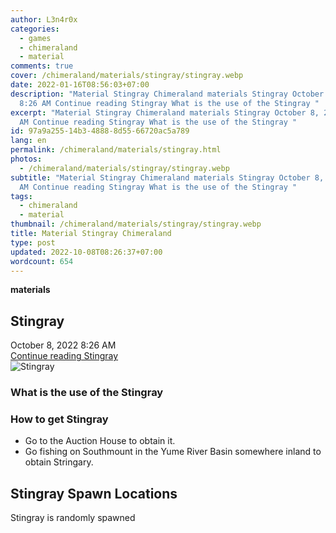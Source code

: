 ```yaml
---
author: L3n4r0x
categories:
  - games
  - chimeraland
  - material
comments: true
cover: /chimeraland/materials/stingray/stingray.webp
date: 2022-01-16T08:56:03+07:00
description: "Material Stingray Chimeraland materials Stingray October 8, 2022
  8:26 AM Continue reading Stingray What is the use of the Stingray "
excerpt: "Material Stingray Chimeraland materials Stingray October 8, 2022 8:26
  AM Continue reading Stingray What is the use of the Stingray "
id: 97a9a255-14b3-4888-8d55-66720ac5a789
lang: en
permalink: /chimeraland/materials/stingray.html
photos:
  - /chimeraland/materials/stingray/stingray.webp
subtitle: "Material Stingray Chimeraland materials Stingray October 8, 2022 8:26
  AM Continue reading Stingray What is the use of the Stingray "
tags:
  - chimeraland
  - material
thumbnail: /chimeraland/materials/stingray/stingray.webp
title: Material Stingray Chimeraland
type: post
updated: 2022-10-08T08:26:37+07:00
wordcount: 654
---
```


<link
  rel="stylesheet"
  href="https://rawcdn.githack.com/dimaslanjaka/Web-Manajemen/870a349/css/bootstrap-5-3-0-alpha3-wrapper.css"
/>
<section id="bootstrap-wrapper">
  <div data-bs-theme="dark">
    <div
      class="row g-0 border rounded overflow-hidden flex-md-row mb-4 shadow-sm position-relative bg-dark text-light"
    >
      <div class="col p-4 d-flex flex-column position-static">
        <strong class="d-inline-block mb-2 text-success">materials</strong>
        <h2 class="mb-0">Stingray</h2>
        <div class="mb-1 text-muted">October 8, 2022 8:26 AM</div>
        <a
          href="/chimeraland/materials/stingray.html"
          class="stretched-link d-none text-primary"
          >Continue reading Stingray</a
        >
      </div>
      <div class="col-auto d-none d-md-block d-lg-block">
        <img
          src="https://www.webmanajemen.com/chimeraland/materials/stingray/stingray.webp"
          alt="Stingray"
        />
      </div>
    </div>
    <div class="row">
      <div class="col-lg-6 col-12 mb-2">
        <div class="card">
          <div class="card-body">
            <h3 class="card-title">What is the use of the Stingray</h3>
            <div class="card-text"><ul></ul></div>
          </div>
        </div>
      </div>
      <div class="col-lg-6 col-12 mb-2">
        <div class="card">
          <div class="card-body">
            <h3 class="card-title">How to get Stingray</h3>
            <div class="card-text">
              <ul>
                <li>Go to the Auction House to obtain it.</li>
                <li>
                  Go fishing on Southmount in the Yume River Basin somewhere
                  inland to obtain Stringary.
                </li>
              </ul>
            </div>
          </div>
        </div>
      </div>
      <div class="col-12 mb-2">
        <h2>Stingray Spawn Locations</h2>
        <p>Stingray is randomly spawned</p>
      </div>
    </div>
  </div>
</section>
